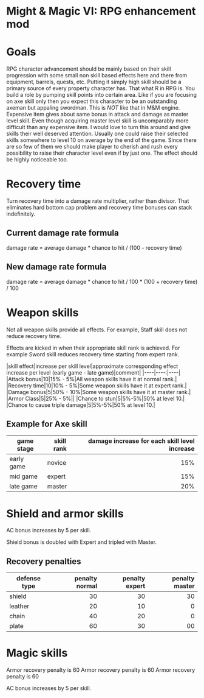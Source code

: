# Might & Magic VI: RPG enhancement mod

# Goals

RPG character advancement should be mainly based on their skill progression with some small non skill based effects here and there from equipment, barrels, quests, etc. Putting it simply high skill should be a primary source of every property character has. That what R in RPG is. You build a role by pumping skill points into certain area. Like if you are focusing on axe skill only then you expect this character to be an outstanding axeman but appaling swordman. This is *NOT* like that in M&M engine. Expensive item gives about same bonus in attack and damage as master level skill. Even though acquiring master level skill is uncomparably more difficult than any expensive item. I would love to turn this around and give skills their well deserved attention. Usually one could raise their selected skills somewhere to level 10 on average by the end of the game. Since there are so few of them we should make player to cherish and rush every possibility to raise their character level even if by just one. The effect should be highly noticeable too.

# Recovery time

Turn recovery time into a damage rate multiplier, rather than divisor. That eliminates hard bottom cap problem and recovery time bonuses can stack indefinitely.

## Current damage rate formula

damage rate = average damage \* chance to hit / (100 - recovery time)

## New damage rate formula

damage rate = average damage \* chance to hit / 100 \* (100 + recovery time) / 100

# Weapon skills

Not all weapon skills provide all effects. For example, Staff skill does not reduce recovery time.

Effects are kicked in when their appropriate skill rank is achieved. For example Sword skill reduces recovery time starting from expert rank.

|skill effect|increase per skill level|approximate corresponding effect increase per level (early game - late game)|comment|
|----|----:|----|
|Attack bonus|10|15% - 5%|All weapon skills have it at normal rank.|
|Recovery time|10|10% - 5%|Some weapon skills have it at expert rank.|
|Damage bonus|5|50% - 10%|Some weapon skills have it at master rank.|
|Armor Class|5|25% - 5%||
|Chance to stun|5|5%-5%|50% at level 10.|
|Chance to cause triple damage|5|5%-5%|50% at level 10.|

## Example for Axe skill

|game stage|skill rank|damage increase for each skill level increase|
|----|----|----:|
|early game|novice|15%|
|mid game|expert|15%|
|late game|master|20%|

# Shield and armor skills

AC bonus increases by 5 per skill.

Shield bonus is doubled with Expert and tripled with Master.

## Recovery penalties

|defense type|penalty normal|penalty expert|penalty master|
|----|----:|----:|----:|
|shield|30|30|30|
|leather|20|10|0|
|chain|40|20|0|
|plate|60|30|00|

# Magic skills



Armor recovery penalty is 60
Armor recovery penalty is 60
Armor recovery penalty is 60

AC bonus increases by 5 per skill.